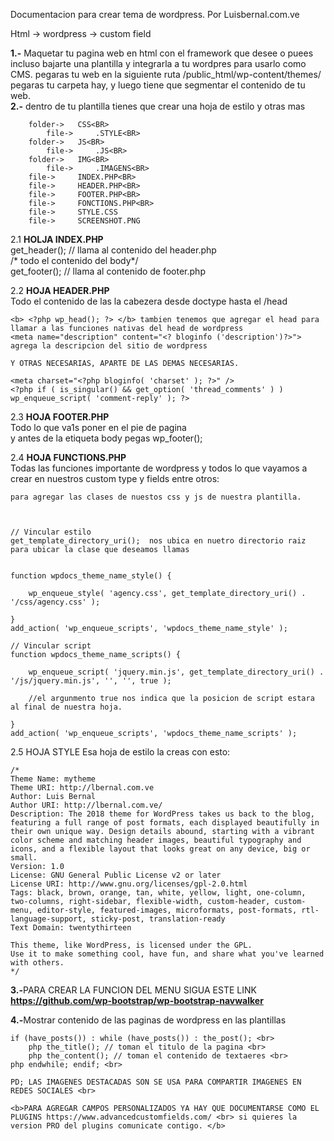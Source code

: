 Documentacion para crear tema de wordpress.
Por Luisbernal.com.ve

Html -> wordpress -> custom field

<b>1.-</b> Maquetar tu pagina web en html con el framework que desee o puees incluso bajarte una plantilla y integrarla a tu wordpres para usarlo como CMS.
	pegaras tu web en la siguiente ruta /public_html/wp-content/themes/ pegaras tu carpeta hay, y luego tiene que segmentar el contenido de tu web.<br>
<b>2.-</b> dentro de tu plantilla tienes que crear una hoja de estilo 	y otras mas <br>

		folder->   CSS<BR>
			file->     .STYLE<BR>
		folder->   JS<BR>
			file->     .JS<BR>
		folder->   IMG<BR>
			file->     .IMAGENS<BR>
		file->     INDEX.PHP<BR>
		file->     HEADER.PHP<BR>
		file->     FOOTER.PHP<BR>
		file->     FONCTIONS.PHP<BR>
		file->     STYLE.CSS 
		file->     SCREENSHOT.PNG



2.1 <b>HOLJA INDEX.PHP </b>	<br>
get_header(); // llama al contenido del header.php<br>
 /* todo el contenido del body*/<br>
get_footer(); // llama al contenido de footer.php<br>
	

2.2 <b>HOJA HEADER.PHP</b><br> 
	Todo el contenido de las la cabezera desde doctype hasta el /head <br>

	<b> <?php wp_head(); ?> </b> tambien tenemos que agregar el head para llamar a las funciones nativas del head de wordpress
	<meta name="description" content="<? bloginfo ('description')?>"> agrega la descripcion del sitio de wordpress

	Y OTRAS NECESARIAS, APARTE DE LAS DEMAS NECESARIAS.

	<meta charset="<?php bloginfo( 'charset' ); ?>" />
	<?php if ( is_singular() && get_option( 'thread_comments' ) ) wp_enqueue_script( 'comment-reply' ); ?>

2.3 <b>HOJA FOOTER.PHP</b><br> 
	Todo lo que va1s  poner en el pie de pagina <br>
	y antes de la etiqueta body pegas wp_footer();

2.4 <b>HOJA FUNCTIONS.PHP</b><br> 
	Todas las funciones importante de wordpress y todos lo que vayamos a crear en nuestros custom type y fields entre otros:

	para agregar las clases de nuestos css y js de nuestra plantilla.



	// Vincular estilo 
	get_template_directory_uri();  nos ubica en nuetro directorio raiz para ubicar la clase que deseamos llamas


	function wpdocs_theme_name_style() {

		wp_enqueue_style( 'agency.css', get_template_directory_uri() . '/css/agency.css' );

	}
	add_action( 'wp_enqueue_scripts', 'wpdocs_theme_name_style' );

	// Vincular script 
	function wpdocs_theme_name_scripts() {

		wp_enqueue_script( 'jquery.min.js', get_template_directory_uri() . '/js/jquery.min.js', '', '', true );	

		//el argunmento true nos indica que la posicion de script estara al final de nuestra hoja.

	}
	add_action( 'wp_enqueue_scripts', 'wpdocs_theme_name_scripts' );


2.5 HOJA STYLE
	Esa hoja de estilo la creas con esto:

	/*
	Theme Name: mytheme
	Theme URI: http://lbernal.com.ve
	Author: Luis Bernal
	Author URI: http://lbernal.com.ve/
	Description: The 2018 theme for WordPress takes us back to the blog, featuring a full range of post formats, each displayed beautifully in their own unique way. Design details abound, starting with a vibrant color scheme and matching header images, beautiful typography and icons, and a flexible layout that looks great on any device, big or small.
	Version: 1.0
	License: GNU General Public License v2 or later
	License URI: http://www.gnu.org/licenses/gpl-2.0.html
	Tags: black, brown, orange, tan, white, yellow, light, one-column, two-columns, right-sidebar, flexible-width, custom-header, custom-menu, editor-style, featured-images, microformats, post-formats, rtl-language-support, sticky-post, translation-ready
	Text Domain: twentythirteen

	This theme, like WordPress, is licensed under the GPL.
	Use it to make something cool, have fun, and share what you've learned with others.
	*/


<b>3.-</b>PARA CREAR LA FUNCION DEL MENU SIGUA ESTE LINK  <b>https://github.com/wp-bootstrap/wp-bootstrap-navwalker</b>

<b>4.-</b>Mostrar contenido de las paginas de wordpress en las plantillas

	if (have_posts()) : while (have_posts()) : the_post(); <br>
		php the_title(); // toman el titulo de la pagina <br>
		php the_content(); // toman el contenido de textaeres <br>
	php endwhile; endif; <br>

	PD; LAS IMAGENES DESTACADAS SON SE USA PARA COMPARTIR IMAGENES EN REDES SOCIALES <br>

	<b>PARA AGREGAR CAMPOS PERSONALIZADOS YA HAY QUE DOCUMENTARSE COMO EL PLUGINS https://www.advancedcustomfields.com/ <br> si quieres la version PRO del plugins comunicate contigo. </b>




